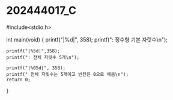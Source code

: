 # 202444017_C

#include<stdio.h>

int main(void)
{
    printf("|%d|", 358);
    printf(": 정수형 기본 자릿수\n");

    printf("|%5d|",358);
    printf(": 전체 자릿수 5개\n");

    printf("|%05d|", 358);
    printf(" 전체 자릿수는 5개이고 빈칸은 0으로 채움\n");
    return 0;
}

